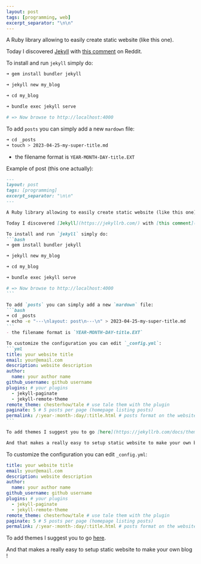 ```yaml
---
layout: post
tags: [programming, web]
excerpt_separator: "\n\n"
---
```


A Ruby library allowing to easily create static website (like this one).

Today I discovered [Jekyll](https://jekyllrb.com/) with [this comment](https://www.reddit.com/r/ruby/comments/2omroo/comment/cmonpdd/?utm_source=share&utm_medium=web2x&context=3) on Reddit.

To install and run `jekyll` simply do:
```bash
➜ gem install bundler jekyll

➜ jekyll new my_blog

➜ cd my_blog

➜ bundle exec jekyll serve

# => Now browse to http://localhost:4000 
```

To add `posts` you can simply add a new `mardown` file:
```bash
➜ cd _posts
➜ touch > 2023-04-25-my-super-title.md
```
- the filename format is `YEAR-MONTH-DAY-title.EXT`

Example of post (this one actually):
```````md
---
layout: post
tags: [programming]
excerpt_separator: "\n\n"
---

A Ruby library allowing to easily create static website (like this one).

Today I discovered [Jekyll](https://jekyllrb.com/) with [this comment](https://www.reddit.com/r/ruby/comments/2omroo/comment/cmonpdd/?utm_source=share&utm_medium=web2x&context=3) on Reddit.

To install and run `jekyll` simply do:
```bash
➜ gem install bundler jekyll

➜ jekyll new my_blog

➜ cd my_blog

➜ bundle exec jekyll serve

# => Now browse to http://localhost:4000 
```

To add `posts` you can simply add a new `mardown` file:
```bash
➜ cd _posts
➜ echo -e "---\nlayout: post\n---\n" > 2023-04-25-my-super-title.md
```
- the filename format is `YEAR-MONTH-DAY-title.EXT`

To customize the configuration you can edit `_config.yml`:
```yml
title: your website title
email: your@email.com
description: website description
author:
  name: your author name
github_username: github username
plugins: # your plugins
  - jekyll-paginate
  - jekyll-remote-theme
remote_theme: chesterhow/tale # use tale them with the plugin
paginate: 5 # 5 posts per page (homepage listing posts)
permalink: /:year-:month-:day/:title.html # posts format on the website
```

To add themes I suggest you to go [here](https://jekyllrb.com/docs/themes/).

And that makes a really easy to setup static website to make your own blog !
```````

To customize the configuration you can edit `_config.yml`:
```yml
title: your website title
email: your@email.com
description: website description
author:
  name: your author name
github_username: github username
plugins: # your plugins
  - jekyll-paginate
  - jekyll-remote-theme
remote_theme: chesterhow/tale # use tale them with the plugin
paginate: 5 # 5 posts per page (homepage listing posts)
permalink: /:year-:month-:day/:title.html # posts format on the website
```

To add themes I suggest you to go [here](https://jekyllrb.com/docs/themes/).

And that makes a really easy to setup static website to make your own blog !
